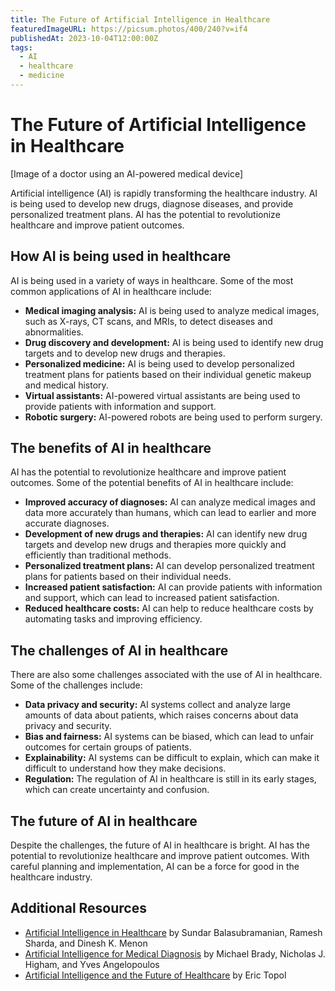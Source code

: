 ```yaml
---
title: The Future of Artificial Intelligence in Healthcare
featuredImageURL: https://picsum.photos/400/240?v=if4
publishedAt: 2023-10-04T12:00:00Z
tags:
  - AI
  - healthcare
  - medicine
---
```


# The Future of Artificial Intelligence in Healthcare

[Image of a doctor using an AI-powered medical device]

Artificial intelligence (AI) is rapidly transforming the healthcare industry. AI is being used to develop new drugs, diagnose diseases, and provide personalized treatment plans. AI has the potential to revolutionize healthcare and improve patient outcomes.

## How AI is being used in healthcare

AI is being used in a variety of ways in healthcare. Some of the most common applications of AI in healthcare include:

* **Medical imaging analysis:** AI is being used to analyze medical images, such as X-rays, CT scans, and MRIs, to detect diseases and abnormalities.
* **Drug discovery and development:** AI is being used to identify new drug targets and to develop new drugs and therapies.
* **Personalized medicine:** AI is being used to develop personalized treatment plans for patients based on their individual genetic makeup and medical history.
* **Virtual assistants:** AI-powered virtual assistants are being used to provide patients with information and support.
* **Robotic surgery:** AI-powered robots are being used to perform surgery.

## The benefits of AI in healthcare

AI has the potential to revolutionize healthcare and improve patient outcomes. Some of the potential benefits of AI in healthcare include:

* **Improved accuracy of diagnoses:** AI can analyze medical images and data more accurately than humans, which can lead to earlier and more accurate diagnoses.
* **Development of new drugs and therapies:** AI can identify new drug targets and develop new drugs and therapies more quickly and efficiently than traditional methods.
* **Personalized treatment plans:** AI can develop personalized treatment plans for patients based on their individual needs.
* **Increased patient satisfaction:** AI can provide patients with information and support, which can lead to increased patient satisfaction.
* **Reduced healthcare costs:** AI can help to reduce healthcare costs by automating tasks and improving efficiency.

## The challenges of AI in healthcare

There are also some challenges associated with the use of AI in healthcare. Some of the challenges include:

* **Data privacy and security:** AI systems collect and analyze large amounts of data about patients, which raises concerns about data privacy and security.
* **Bias and fairness:** AI systems can be biased, which can lead to unfair outcomes for certain groups of patients.
* **Explainability:** AI systems can be difficult to explain, which can make it difficult to understand how they make decisions.
* **Regulation:** The regulation of AI in healthcare is still in its early stages, which can create uncertainty and confusion.

## The future of AI in healthcare

Despite the challenges, the future of AI in healthcare is bright. AI has the potential to revolutionize healthcare and improve patient outcomes. With careful planning and implementation, AI can be a force for good in the healthcare industry.

## Additional Resources

* [Artificial Intelligence in Healthcare](https://www.amazon.com/Artificial-Intelligence-Healthcare-Handbook/dp/0198806362) by Sundar Balasubramanian, Ramesh Sharda, and Dinesh K. Menon
* [Artificial Intelligence for Medical Diagnosis](https://www.amazon.com/Artificial-Intelligence-Medical-Diagnosis/dp/0198832835) by Michael Brady, Nicholas J. Higham, and Yves Angelopoulos
* [Artificial Intelligence and the Future of Healthcare](https://www.amazon.com/Artificial-Intelligence-Future-Healthcare/dp/1119595409) by Eric Topol
